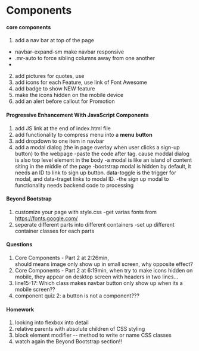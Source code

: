 # Components

#### core components
1. add a nav bar at top of the page
- navbar-expand-sm make navbar responsive
- .mr-auto to force sibling columns away from one another
- <span class="d-inline d-sm-none"><br></span> 
2. add pictures for quotes, use <div class="media">
3. add icons for each Feature, use link of Font Awesome
4. add badge to show NEW feature
5. make the icons hidden on the mobile device
6. add an alert before callout for Promotion

#### Progressive Enhancement With JavaScript Components
1. add JS link at the end of index.html file
2. add functionality to compress menu into a <strong>menu button</strong>
3. add dropdown to one item in navbar
4. add a modal dialog (the in page overlay when user clicks a sign-up button) to the webpage
  -paste the code after </article> tag. cause moddal dialog is also top level element in the body
  -a modal is like an island of content siting in the middle of the page
  -bootstrap modal is hidden by default, it needs an ID to link to sign up button. data-toggle is the trigger for modal, and data-traget links to modal ID.
  -the sign up modal to functionality needs backend code to processing

#### Beyond Bootstrap
1. customize your page with style.css
  -get varias fonts from https://fonts.google.com/
2. seperate different parts into different containers
  -set up different container classes for each parts

#### Questions
1. Core Components - Part 2 at 2:26min, <div class="d-none d-sm-block">should means image only show up in small screen, why opposite effect?
2. Core Components - Part 2 at 6:19min, when try to make icons hidden on mobile, they appear on desktop screen with headers in two lines...
3. line15-17: Which class makes navbar button only show up when its a mobile screen??  
4. component quiz 2: a button is not a component???

#### Homework
1. looking into flexbox into detail
2. relative parents with absolute children of CSS styling
3. block element modifier -- method to write or name CSS classes
4. watch again the Beyond Bootstrap section!!
